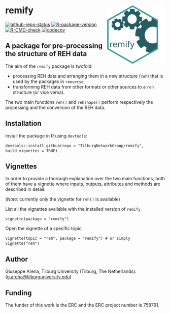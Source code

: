 # remify <img align="right" width="185" src='man/figures/remify-logo.svg'>

[![github-repo-status](https://www.repostatus.org/badges/latest/active.svg)](https://www.repostatus.org/#active)
[![R-package-version](https://img.shields.io/github/r-package/v/TilburgNetworkGroup/remify)](https://www.github.com/TilburgNetworkGroup/remify)
[![R-CMD-check](https://github.com/TilburgNetworkGroup/remify/actions/workflows/check-standard.yaml/badge.svg)](https://github.com/TilburgNetworkGroup/remify/actions/workflows/check-standard.yaml)
[![codecov](https://codecov.io/gh/TilburgNetworkGroup/remify/branch/master/graph/badge.svg?token=BDG8F1672B)](https://codecov.io/gh/TilburgNetworkGroup/remify)

## A package for pre-processing the structure of REH data

The aim of the `remify` package is twofold:
 * processing REH data and arranging them in a new structure (`reh`) that is used by the packages in `remverse`;
 * transforming REH data from other formats or other sources to a `reh` structure (or vice versa).
 
The two main functions `reh()` and `rehshape()` perform respectively the processing and the conversion of the REH data.

	
## Installation
Install the package in R using `devtools`:

```
devtools::install_github(repo = "TilburgNetworkGroup/remify", build_vignettes = TRUE)
```

## Vignettes
In order to provide a thorough explanation over the two main functions, both of them have a vignette where inputs, outputs, attributes and methods are described in detail.

(_Note_: currently only the vignette for `reh()` is available)

List all the vignettes available with the installed version of `remify`
```
vignette(package = "remify") 
```

Open the vignette of a specific topic

```
vignette(topic = "reh", package = "remify") # or simply vignette("reh") 
```

## Author
Giuseppe Arena, Tilburg University (Tilburg, The Netherlands). (g.arena@tilburguniversity.edu)

## Funding
The funder of this work is the ERC and the ERC project number is 758791.
